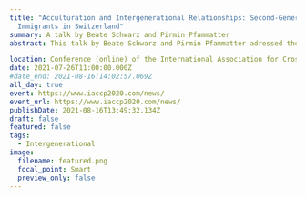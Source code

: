 ```yaml
---
title: "Acculturation and Intergenerational Relationships: Second-Generation
  Immigrants in Switzerland"
summary: A talk by Beate Schwarz and Pirmin Pfammatter
abstract: This talk by Beate Schwarz and Pirmin Pfammatter adressed the question, what role normative family support expectations play in explaining the relationship between growing up in two cultures and the support adult immigrants give to their parents

location: Conference (online) of the International Association for Cross-Cultural Psychology
date: 2021-07-26T11:00:00.000Z
#date_end: 2021-08-16T14:02:57.069Z
all_day: true
event: https://www.iaccp2020.com/news/
event_url: https://www.iaccp2020.com/news/
publishDate: 2021-08-16T13:49:32.134Z
draft: false
featured: false
tags:
  - Intergenerational
image:
  filename: featured.png
  focal_point: Smart
  preview_only: false
---
```

